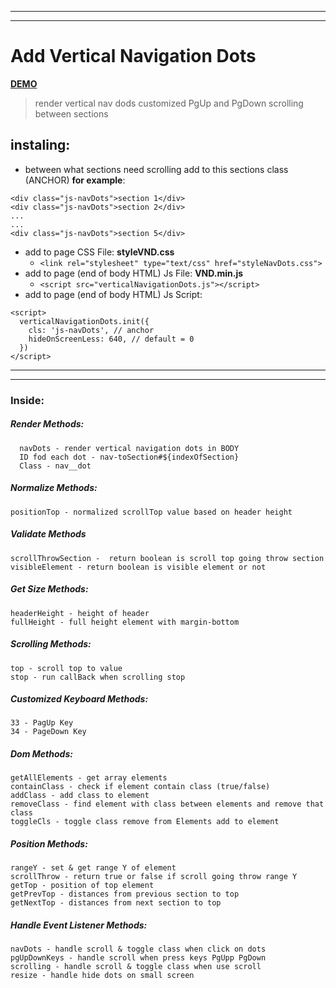 ________________________________________________________
________________________________________________________
# Add Vertical Navigation Dots

**[DEMO](https://sakalx.github.io/Navigate-Dots)**

> render vertical nav dods
 customized PgUp and PgDown scrolling between sections

## instaling:
+ between what sections need scrolling
add to this sections class (ANCHOR) **for example**:
```
<div class="js-navDots">section 1</div>
<div class="js-navDots">section 2</div>
...
...
<div class="js-navDots">section 5</div>
```
+ add to page CSS File: **styleVND.css**
  + `<link rel="stylesheet" type="text/css" href="styleNavDots.css">`
+ add to page (end of body HTML) Js File: **VND.min.js**
    + `<script src="verticalNavigationDots.js"></script>`
+ add to page (end of body HTML) Js Script:
```
<script>
  verticalNavigationDots.init({
    cls: 'js-navDots', // anchor
    hideOnScreenLess: 640, // default = 0
  })
</script>
```

________________________________________________________
________________________________________________________

### Inside:
##### Render Methods:
```
  navDots - render vertical navigation dots in BODY
  ID fod each dot - nav-toSection#${indexOfSection}
  Class - nav__dot
```
##### Normalize Methods:
```
positionTop - normalized scrollTop value based on header height
```
##### Validate Methods
```
scrollThrowSection -  return boolean is scroll top going throw section
visibleElement - return boolean is visible element or not
```
##### Get Size Methods:
```
headerHeight - height of header
fullHeight - full height element with margin-bottom
```
##### Scrolling Methods:
```
top - scroll top to value
stop - run callBack when scrolling stop
```
##### Customized Keyboard Methods:
```
33 - PagUp Key
34 - PageDown Key
```
##### Dom Methods:
```
getAllElements - get array elements
containClass - check if element contain class (true/false)
addClass - add class to element
removeClass - find element with class between elements and remove that class
toggleCls - toggle class remove from Elements add to element
```
##### Position Methods:
```
rangeY - set & get range Y of element
scrollThrow - return true or false if scroll going throw range Y
getTop - position of top element
getPrevTop - distances from previous section to top
getNextTop - distances from next section to top
```
##### Handle Event Listener Methods:
```
navDots - handle scroll & toggle class when click on dots
pgUpDownKeys - handle scroll when press keys PgUpp PgDown
scrolling - handle scroll & toggle class when use scroll
resize - handle hide dots on small screen
```